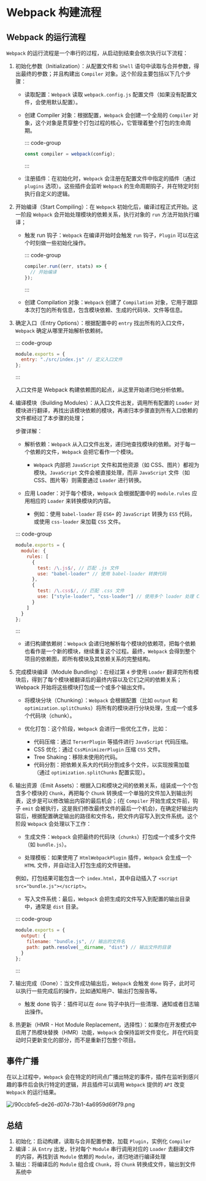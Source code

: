 # Webpack 构建流程

<article-info/>

## Webpack 的运行流程

`Webpack` 的运行流程是一个串行的过程，从启动到结束会依次执行以下流程：

1.  <imp-text-danger>初始化参数（Initialization）：</imp-text-danger>从配置文件和 `Shell` 语句中读取与合并参数，得出最终的参数；并且构建出 `Compiler` 对象。这个阶段主要包括以下几个步骤：

    - <imp-text-primary>读取配置：</imp-text-primary>`Webpack` 读取 `webpack.config.js` 配置文件（如果没有配置文件，会使用默认配置）。

    - <imp-text-primary>创建 Compiler 对象：</imp-text-primary>根据配置，`Webpack` 会创建一个全局的 `Compiler` 对象，这个对象是贯穿整个打包过程的核心，它管理着整个打包的生命周期。

      ::: code-group

      ```js
      const compiler = webpack(config);
      ```

      :::

    - <imp-text-primary>注册插件：</imp-text-primary>在初始化时，`Webpack` 会注册在配置文件中指定的插件（通过 `plugins` 选项）。这些插件会监听 `Webpack` 的生命周期钩子，并在特定时刻执行自定义的逻辑。

2.  <imp-text-danger>开始编译（Start Compiling）：</imp-text-danger>在 `Webpack` 初始化后，编译过程正式开始。这一阶段 `Webpack` 会开始处理模块的依赖关系，执行对象的 `run` 方法开始执行编译；

    - <imp-text-primary>触发 run 钩子：</imp-text-primary>`Webpack` 在编译开始时会触发 `run` 钩子，`Plugin` 可以在这个时刻做一些初始化操作。

      ::: code-group

      ```js
      compiler.run((err, stats) => {
        // 开始编译
      });
      ```

      :::

    - <imp-text-primary>创建 Compilation 对象：</imp-text-primary>`Webpack` 创建了 `Compilation` 对象，它用于跟踪本次打包的所有信息，包含模块依赖、生成的代码块、文件等信息。

3.  <imp-text-danger>确定入口（Entry Options）：</imp-text-danger>根据配置中的 `entry` 找出所有的入口文件，`Webpack` 确定从哪里开始解析依赖树。

    ::: code-group

    ```js
    module.exports = {
      entry: "./src/index.js" // 定义入口文件
    };
    ```

    :::

    入口文件是 Webpack 构建依赖图的起点，从这里开始递归地分析依赖。

4.  <imp-text-danger>编译模块（Building Modules）：</imp-text-danger>从入口文件出发，调用所有配置的 `Loader` 对模块进行翻译，再找出该模块依赖的模块，再递归本步骤直到所有入口依赖的文件都经过了本步骤的处理；

    步骤详解：

    - <imp-text-primary>解析依赖：</imp-text-primary>`Webpack` 从入口文件出发，递归地查找模块的依赖。对于每一个依赖的文件，`Webpack` 会把它看作一个模块。

      - `Webpack` 内部把 `JavaScript` 文件和其他资源（如 CSS、图片）都视为模块。`JavaScript` 文件会被直接处理，而非 `JavaScript` 文件（如 CSS、图片等）则需要通过 `Loader` 进行转换。

    - <imp-text-primary>应用 Loader：</imp-text-primary>对于每个模块，`Webpack` 会根据配置中的 `module.rules` 应用相应的 `Loader` 来转换模块的内容。

      - 例如：使用 `babel-loader` 将 `ES6+` 的 `JavaScript` 转换为 `ES5` 代码，或使用 `css-loader` 来加载 `CSS` 文件。

    ::: code-group

    ```js
    module.exports = {
      module: {
        rules: [
          {
            test: /\.js$/, // 匹配 .js 文件
            use: "babel-loader" // 使用 babel-loader 转换代码
          },
          {
            test: /\.css$/, // 匹配 .css 文件
            use: ["style-loader", "css-loader"] // 使用多个 loader 处理 CSS
          }
        ]
      }
    };
    ```

    :::

    - <imp-text-primary>递归构建依赖树：</imp-text-primary>`Webpack` 会递归地解析每个模块的依赖项，把每个依赖也看作是一个新的模块，继续重复这个过程。最终，`Webpack` 会得到整个项目的依赖图，即所有模块及其依赖关系的完整结构。

5.  <imp-text-danger>完成模块编译（Module Bundling）：</imp-text-danger>在经过第 `4` 步使用 `Loader` 翻译完所有模块后，得到了每个模块被翻译后的最终内容以及它们之间的依赖关系；Webpack 开始将这些模块打包成一个或多个输出文件。

    - <imp-text-primary>将模块分块（Chunking）：</imp-text-primary>`Webpack` 会根据配置（比如 `output` 和 `optimization.splitChunks`）将所有的模块进行分块处理，生成一个或多个代码块（chunk）。

    - <imp-text-primary>优化打包：</imp-text-primary>这个阶段，`Webpack` 会进行一些优化工作，比如：

      - <imp-text-primary>代码压缩：</imp-text-primary>通过 `TerserPlugin` 等插件进行 `JavaScript` 代码压缩。
      - <imp-text-primary>CSS 优化：</imp-text-primary>通过 `CssMinimizerPlugin` 压缩 `CSS` 文件。
      - <imp-text-primary>Tree Shaking：</imp-text-primary>移除未使用的代码。
      - <imp-text-primary>代码分割：</imp-text-primary>把依赖关系大的代码分割成多个文件，以实现按需加载（通过 `optimization.splitChunks` 配置实现）。

6.  <imp-text-danger>输出资源（Emit Assets）：</imp-text-danger>根据入口和模块之间的依赖关系，组装成一个个包含多个模块的 `Chunk`，再把每个 `Chunk` 转换成一个单独的文件加入到输出列表，这步是可以修改输出内容的最后机会；(在 `Compiler` 开始生成文件前，钩子 `emit` 会被执行，这是我们修改最终文件的最后一个机会)，在确定好输出内容后，根据配置确定输出的路径和文件名，把文件内容写入到文件系统。这个阶段 `Webpack` 会处理以下工作：

    - <imp-text-primary>生成文件</imp-text-primary>：`Webpack` 会把最终的代码块（`chunks`）打包成一个或多个文件（如 `bundle.js`）。

    - <imp-text-primary>处理模板</imp-text-primary>：如果使用了 `HtmlWebpackPlugin` 插件，`Webpack` 会生成一个 `HTML` 文件，并自动注入打包生成的文件链接。

    例如，打包结果可能包含一个 `index.html`，其中自动插入了 `<script src="bundle.js"></script>`。

    - <imp-text-primary>写入文件系统</imp-text-primary>：最后，`Webpack` 会把生成的文件写入到配置的输出目录中，通常是 `dist` 目录。

    ::: code-group

    ```js
    module.exports = {
      output: {
        filename: "bundle.js", // 输出的文件名
        path: path.resolve(__dirname, "dist") // 输出文件的目录
      }
    };
    ```

    :::

7.  <imp-text-danger>输出完成（Done）：</imp-text-danger>当文件成功输出后，`Webpack` 会触发 `done` 钩子，此时可以执行一些完成后的操作，比如通知用户、输出打包报告等。

    - <imp-text-primary>触发 done 钩子：</imp-text-primary>插件可以在 `done` 钩子中执行一些清理、通知或者日志输出操作。

8.  <imp-text-danger>热更新（HMR - Hot Module Replacement，选择性）：</imp-text-danger>如果你在开发模式中启用了<imp-text-primary>热模块替换（HMR）</imp-text-primary>功能，`Webpack` 会保持监听文件变化，并在代码变动时只更新变化的部分，而不是重新打包整个项目。

## 事件广播

在以上过程中，`Webpack` 会在特定的时间点广播出特定的事件，插件在监听到感兴趣的事件后会执行特定的逻辑，并且插件可以调用 `Webpack` 提供的 `API` 改变 `Webpack` 的运行结果。

![/90ccbfe5-de26-d07d-73b1-4a6959d69f79.png](/90ccbfe5-de26-d07d-73b1-4a6959d69f79.png)

## 总结

1. <imp-text-danger>初始化</imp-text-danger>：启动构建，读取与合并配置参数，加载 `Plugin`，实例化 `Compiler`
2. <imp-text-danger>编译</imp-text-danger>：从 `Entry` 出发，针对每个 `Module` 串行调用对应的 `Loader` 去翻译文件的内容，再找到该 `Module` 依赖的 `Module`，递归地进行编译处理
3. <imp-text-danger>输出</imp-text-danger>：将编译后的 `Module` 组合成 `Chunk`，将 `Chunk` 转换成文件，输出到文件系统中
